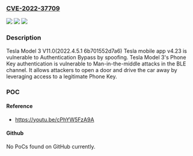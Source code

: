### [CVE-2022-37709](https://cve.mitre.org/cgi-bin/cvename.cgi?name=CVE-2022-37709)
![](https://img.shields.io/static/v1?label=Product&message=n%2Fa&color=blue)
![](https://img.shields.io/static/v1?label=Version&message=n%2Fa&color=blue)
![](https://img.shields.io/static/v1?label=Vulnerability&message=n%2Fa&color=brighgreen)

### Description

Tesla Model 3 V11.0(2022.4.5.1 6b701552d7a6) Tesla mobile app v4.23 is vulnerable to Authentication Bypass by spoofing. Tesla Model 3's Phone Key authentication is vulnerable to Man-in-the-middle attacks in the BLE channel. It allows attackers to open a door and drive the car away by leveraging access to a legitimate Phone Key.

### POC

#### Reference
- https://youtu.be/cPhYW5FzA9A

#### Github
No PoCs found on GitHub currently.

